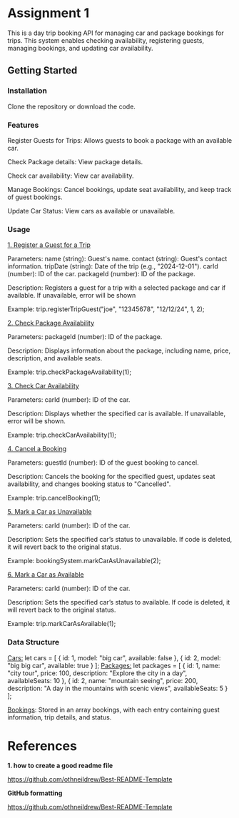 # Assignment 1

This is a day trip booking API for managing car and package bookings for trips. This system enables checking availability, registering guests, managing bookings, and updating car availability.

## Getting Started
### Installation
Clone the repository or download the code.

### Features
Register Guests for Trips: Allows guests to book a package with an available car.

Check Package details: View package details.

Check car availability: View car availability.

Manage Bookings: Cancel bookings, update seat availability, and keep track of guest bookings.

Update Car Status: View cars as available or unavailable.

### Usage
<ins>1. Register a Guest for a Trip</ins>

Parameters:
name (string): Guest's name.
contact (string): Guest's contact information.
tripDate (string): Date of the trip (e.g., "2024-12-01").
carId (number): ID of the car.
packageId (number): ID of the package.

Description: Registers a guest for a trip with a selected package and car if available. If unavailable, error will be shown

Example: trip.registerTripGuest("joe", "12345678", "12/12/24", 1, 2);

<ins>2. Check Package Availability</ins>

Parameters: packageId (number): ID of the package.

Description: Displays information about the package, including name, price, description, and available seats. 

Example: trip.checkPackageAvailability(1);

<ins>3. Check Car Availability</ins>

Parameters: carId (number): ID of the car.

Description: Displays whether the specified car is available. If unavailable, error will be shown.

Example: trip.checkCarAvailability(1);

<ins>4. Cancel a Booking</ins>

Parameters: guestId (number): ID of the guest booking to cancel.

Description: Cancels the booking for the specified guest, updates seat availability, and changes booking status to "Cancelled".

Example: trip.cancelBooking(1);

<ins>5. Mark a Car as Unavailable</ins>

Parameters: carId (number): ID of the car.

Description: Sets the specified car’s status to unavailable. If code is deleted, it will revert back to the original status.

Example: bookingSystem.markCarAsUnavailable(2);


<ins>6. Mark a Car as Available</ins>

Parameters: carId (number): ID of the car.

Description: Sets the specified car’s status to available. If code is deleted, it will revert back to the original status.


Example: trip.markCarAsAvailable(1);
### Data Structure
<ins>Cars:</ins>
let cars = [
  { id: 1, model: "big car", available: false },
  { id: 2, model: "big big car", available: true }
];
<ins>Packages:</ins>
let packages = [
  { id: 1, name: "city tour", price: 100, description: "Explore the city in a day", availableSeats: 10 },
  { id: 2, name: "mountain seeing", price: 200, description: "A day in the mountains with scenic views", availableSeats: 5 }
];

<ins>Bookings</ins>:
Stored in an array bookings, with each entry containing guest information, trip details, and status.

# References
 **1. how to create a good readme file**

 https://github.com/othneildrew/Best-README-Template 

 **GitHub formatting**
 
 https://github.com/othneildrew/Best-README-Template